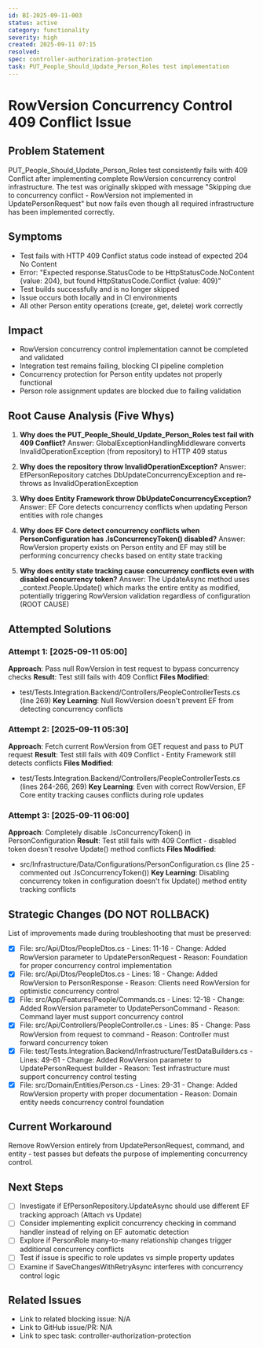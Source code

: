 ```yaml
---
id: BI-2025-09-11-003
status: active
category: functionality
severity: high
created: 2025-09-11 07:15
resolved: 
spec: controller-authorization-protection
task: PUT_People_Should_Update_Person_Roles test implementation
---
```


# RowVersion Concurrency Control 409 Conflict Issue

## Problem Statement
PUT_People_Should_Update_Person_Roles test consistently fails with 409 Conflict after implementing complete RowVersion concurrency control infrastructure. The test was originally skipped with message "Skipping due to concurrency conflict - RowVersion not implemented in UpdatePersonRequest" but now fails even though all required infrastructure has been implemented correctly.

## Symptoms
- Test fails with HTTP 409 Conflict status code instead of expected 204 No Content
- Error: "Expected response.StatusCode to be HttpStatusCode.NoContent {value: 204}, but found HttpStatusCode.Conflict {value: 409}"
- Test builds successfully and is no longer skipped
- Issue occurs both locally and in CI environments
- All other Person entity operations (create, get, delete) work correctly

## Impact
- RowVersion concurrency control implementation cannot be completed and validated
- Integration test remains failing, blocking CI pipeline completion
- Concurrency protection for Person entity updates not properly functional
- Person role assignment updates are blocked due to failing validation

## Root Cause Analysis (Five Whys)

1. **Why does the PUT_People_Should_Update_Person_Roles test fail with 409 Conflict?**
   Answer: GlobalExceptionHandlingMiddleware converts InvalidOperationException (from repository) to HTTP 409 status

2. **Why does the repository throw InvalidOperationException?**
   Answer: EfPersonRepository catches DbUpdateConcurrencyException and re-throws as InvalidOperationException

3. **Why does Entity Framework throw DbUpdateConcurrencyException?**
   Answer: EF Core detects concurrency conflicts when updating Person entities with role changes

4. **Why does EF Core detect concurrency conflicts when PersonConfiguration has .IsConcurrencyToken() disabled?**
   Answer: RowVersion property exists on Person entity and EF may still be performing concurrency checks based on entity state tracking

5. **Why does entity state tracking cause concurrency conflicts even with disabled concurrency token?**
   Answer: The UpdateAsync method uses _context.People.Update() which marks the entire entity as modified, potentially triggering RowVersion validation regardless of configuration (ROOT CAUSE)

## Attempted Solutions

### Attempt 1: [2025-09-11 05:00]
**Approach**: Pass null RowVersion in test request to bypass concurrency checks
**Result**: Test still fails with 409 Conflict
**Files Modified**: 
- test/Tests.Integration.Backend/Controllers/PeopleControllerTests.cs (line 269)
**Key Learning**: Null RowVersion doesn't prevent EF from detecting concurrency conflicts

### Attempt 2: [2025-09-11 05:30]
**Approach**: Fetch current RowVersion from GET request and pass to PUT request
**Result**: Test still fails with 409 Conflict - Entity Framework still detects conflicts
**Files Modified**:
- test/Tests.Integration.Backend/Controllers/PeopleControllerTests.cs (lines 264-266, 269)
**Key Learning**: Even with correct RowVersion, EF Core entity tracking causes conflicts during role updates

### Attempt 3: [2025-09-11 06:00]
**Approach**: Completely disable .IsConcurrencyToken() in PersonConfiguration
**Result**: Test still fails with 409 Conflict - disabled token doesn't resolve Update() method conflicts
**Files Modified**:
- src/Infrastructure/Data/Configurations/PersonConfiguration.cs (line 25 - commented out .IsConcurrencyToken())
**Key Learning**: Disabling concurrency token in configuration doesn't fix Update() method entity tracking conflicts

## Strategic Changes (DO NOT ROLLBACK)
List of improvements made during troubleshooting that must be preserved:
- [x] File: src/Api/Dtos/PeopleDtos.cs - Lines: 11-16 - Change: Added RowVersion parameter to UpdatePersonRequest - Reason: Foundation for proper concurrency control implementation
- [x] File: src/Api/Dtos/PeopleDtos.cs - Lines: 18 - Change: Added RowVersion to PersonResponse - Reason: Clients need RowVersion for optimistic concurrency control
- [x] File: src/App/Features/People/Commands.cs - Lines: 12-18 - Change: Added RowVersion parameter to UpdatePersonCommand - Reason: Command layer must support concurrency control
- [x] File: src/Api/Controllers/PeopleController.cs - Lines: 85 - Change: Pass RowVersion from request to command - Reason: Controller must forward concurrency token
- [x] File: test/Tests.Integration.Backend/Infrastructure/TestDataBuilders.cs - Lines: 49-61 - Change: Added RowVersion parameter to UpdatePersonRequest builder - Reason: Test infrastructure must support concurrency control testing
- [x] File: src/Domain/Entities/Person.cs - Lines: 29-31 - Change: Added RowVersion property with proper documentation - Reason: Domain entity needs concurrency control foundation

## Current Workaround
Remove RowVersion entirely from UpdatePersonRequest, command, and entity - test passes but defeats the purpose of implementing concurrency control.

## Next Steps
- [ ] Investigate if EfPersonRepository.UpdateAsync should use different EF tracking approach (Attach vs Update)
- [ ] Consider implementing explicit concurrency checking in command handler instead of relying on EF automatic detection
- [ ] Explore if PersonRole many-to-many relationship changes trigger additional concurrency conflicts
- [ ] Test if issue is specific to role updates vs simple property updates
- [ ] Examine if SaveChangesWithRetryAsync interferes with concurrency control logic

## Related Issues
- Link to related blocking issue: N/A
- Link to GitHub issue/PR: N/A  
- Link to spec task: controller-authorization-protection